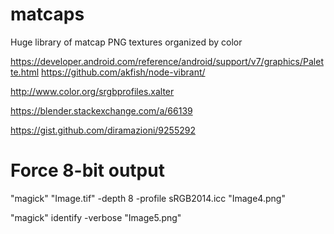 # matcaps
Huge library of matcap PNG textures organized by color


https://developer.android.com/reference/android/support/v7/graphics/Palette.html
https://github.com/akfish/node-vibrant/

http://www.color.org/srgbprofiles.xalter

https://blender.stackexchange.com/a/66139

https://gist.github.com/diramazioni/9255292

# Force 8-bit output
"magick" "Image.tif" -depth 8 -profile sRGB2014.icc "Image4.png"

"magick" identify -verbose "Image5.png"
